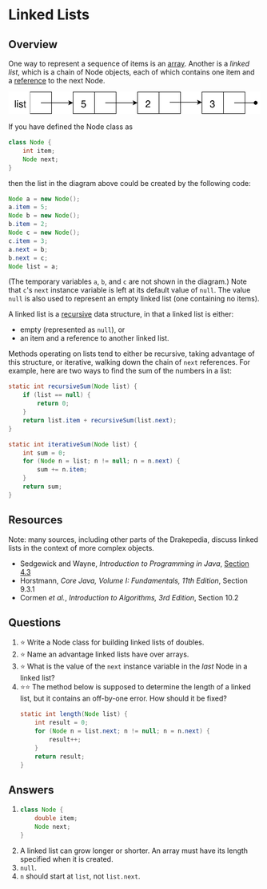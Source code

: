 # Linked Lists
## Overview
One way to represent a sequence of items is an [array](arrays.md). Another is a *linked list*, which is a chain of Node objects, each of which contains one item and a [reference](references.md) to the next Node.

![list contains a reference to a node. That node contains 5 and a reference to the next node. The second node contains 2 and a reference to the third node. The third node contains 3 and a null reference.](linked_list.svg)

If you have defined the Node class as

```java
class Node {
    int item;
    Node next;
}
```

then the list in the diagram above could be created by the following code:

```java
Node a = new Node();
a.item = 5;
Node b = new Node();
b.item = 2;
Node c = new Node();
c.item = 3;
a.next = b;
b.next = c;
Node list = a;
```

(The temporary variables `a`, `b`, and `c` are not shown in the diagram.) Note that `c`'s `next` instance variable is left at its default value of `null`. The value `null` is also used to represent an empty linked list (one containing no items).

A linked list is a [recursive](../control_structures/recursion.md) data structure, in that a linked list is either:

- empty (represented as `null`), or
- an item and a reference to another linked list.

Methods operating on lists tend to either be recursive, taking advantage of this structure, or iterative, walking down the chain of `next` references. For example, here are two ways to find the sum of the numbers in a list:

```java
static int recursiveSum(Node list) {
    if (list == null) {
        return 0;
    }
    return list.item + recursiveSum(list.next);
}
```

```java
static int iterativeSum(Node list) {
    int sum = 0;
    for (Node n = list; n != null; n = n.next) {
        sum += n.item;
    }
    return sum;
}
```

## Resources
Note: many sources, including other parts of the Drakepedia, discuss linked lists in the context of more complex objects.

- Sedgewick and Wayne, *Introduction to Programming in Java*, [Section 4.3](https://introcs.cs.princeton.edu/java/43stack/)
- Horstmann, *Core Java, Volume I: Fundamentals, 11th Edition*, Section 9.3.1
- Cormen *et al.*, *Introduction to Algorithms, 3rd Edition*, Section 10.2

## Questions
1. :star: Write a Node class for building linked lists of doubles.
1. :star: Name an advantage linked lists have over arrays.
1. :star: What is the value of the `next` instance variable in the *last* Node in a linked list?
1. :star::star: The method below is supposed to determine the length of a linked list, but it contains an off-by-one error. How should it be fixed?
    ```java
    static int length(Node list) {
        int result = 0;
        for (Node n = list.next; n != null; n = n.next) {
            result++;
        }
        return result;
    }
    ```
## Answers
1.  ```java
    class Node {
        double item;
        Node next;
    }
    ```
1. A linked list can grow longer or shorter. An array must have its length specified when it is created.
1. `null`.
1. `n` should start at `list`, not `list.next`.
